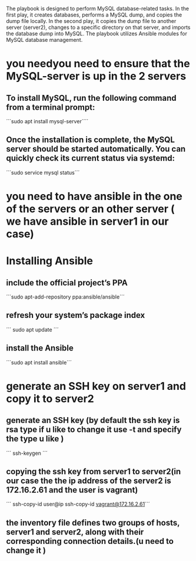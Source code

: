 The playbook is designed to perform MySQL database-related tasks. In the first play, it creates databases, performs a MySQL dump, and copies the dump file locally. In the second play, it copies the dump file to another server (server2), changes to a specific directory on that server, and imports the database dump into MySQL. The playbook utilizes Ansible modules for MySQL database management.

# you needyou need to ensure that the MySQL-server is up in the 2 servers
## To install MySQL, run the following command from a terminal prompt:
´´´sudo apt install mysql-server´´´´
## Once the installation is complete, the MySQL server should be started automatically. You can quickly check its current status via systemd:
´´´sudo service mysql status´´´
# you need to have ansible in the one of the servers or an other server ( we have ansible in server1 in our case)

# Installing Ansible
##  include the official project’s PPA
´´´sudo apt-add-repository ppa:ansible/ansible´´´
## refresh your system’s package index
´´´ sudo apt update ´´´
## install the Ansible 
´´´sudo apt install ansible´´´

# generate an SSH key on server1 and copy it to server2
## generate an SSH key (by default the ssh key is rsa type if u like to change it use -t and specify the type u like  )
´´´ ssh-keygen ´´´ 
## copying the ssh key from server1 to server2(in our case the the ip address of the server2 is 172.16.2.61 and the user is vagrant)
´´´ ssh-copy-id user@ip
ssh-copy-id vagrant@172.16.2.61´´´
## the inventory file  defines two groups of hosts, server1 and server2, along with their corresponding connection details.(u need to change it )



